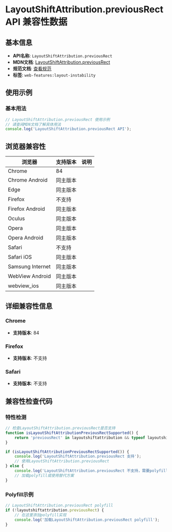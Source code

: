 # LayoutShiftAttribution.previousRect API 兼容性数据

## 基本信息

- **API名称**: `LayoutShiftAttribution.previousRect`
- **MDN文档**: [LayoutShiftAttribution.previousRect](https://developer.mozilla.org/docs/Web/API/LayoutShiftAttribution/previousRect)
- **规范文档**: [查看规范](https://wicg.github.io/layout-instability/#dom-layoutshiftattribution-previousrect)
- **标签**: `web-features:layout-instability`

## 使用示例

### 基本用法

```javascript
// LayoutShiftAttribution.previousRect 使用示例
// 请查阅MDN文档了解具体用法
console.log('LayoutShiftAttribution.previousRect API');
```

## 浏览器兼容性

| 浏览器 | 支持版本 | 说明 |
|--------|----------|------|
| Chrome | 84 |  |
| Chrome Android | 同主版本 |  |
| Edge | 同主版本 |  |
| Firefox | 不支持 |  |
| Firefox Android | 同主版本 |  |
| Oculus | 同主版本 |  |
| Opera | 同主版本 |  |
| Opera Android | 同主版本 |  |
| Safari | 不支持 |  |
| Safari iOS | 同主版本 |  |
| Samsung Internet | 同主版本 |  |
| WebView Android | 同主版本 |  |
| webview_ios | 同主版本 |  |

## 详细兼容性信息

### Chrome

- **支持版本**: 84

### Firefox

- **支持版本**: 不支持

### Safari

- **支持版本**: 不支持

## 兼容性检查代码

### 特性检测

```javascript
// 检查LayoutShiftAttribution.previousRect是否支持
function isLayoutShiftAttributionPreviousRectSupported() {
    return 'previousRect' in layoutshiftattribution && typeof layoutshiftattribution.previousRect === 'function';
}

if (isLayoutShiftAttributionPreviousRectSupported()) {
    console.log('LayoutShiftAttribution.previousRect 支持');
    // 使用LayoutShiftAttribution.previousRect
} else {
    console.log('LayoutShiftAttribution.previousRect 不支持，需要polyfill');
    // 加载polyfill或使用替代方案
}
```

### Polyfill示例

```javascript
// LayoutShiftAttribution.previousRect polyfill
if (!layoutshiftattribution.previousRect) {
    // 在这里添加polyfill实现
    console.log('加载LayoutShiftAttribution.previousRect polyfill');
}
```

